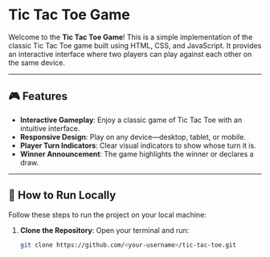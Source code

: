 # Tic Tac Toe Game

Welcome to the **Tic Tac Toe Game**! This is a simple implementation of the classic Tic Tac Toe game built using HTML, CSS, and JavaScript. It provides an interactive interface where two players can play against each other on the same device.

---

## 🎮 Features

- **Interactive Gameplay**: Enjoy a classic game of Tic Tac Toe with an intuitive interface.
- **Responsive Design**: Play on any device—desktop, tablet, or mobile.
- **Player Turn Indicators**: Clear visual indicators to show whose turn it is.
- **Winner Announcement**: The game highlights the winner or declares a draw.

---

## 🚀 How to Run Locally

Follow these steps to run the project on your local machine:

1. **Clone the Repository**:
   Open your terminal and run:
   ```bash
   git clone https://github.com/<your-username>/tic-tac-toe.git
